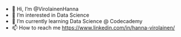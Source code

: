 - 👋 Hi, I’m @VirolainenHanna
- 👀 I’m interested in Data Science
- 🌱 I’m currently learning Data Science @ Codecademy
- 📫 How to reach me https://www.linkedin.com/in/hanna-virolainen/ 

<!---
VirolainenHanna/VirolainenHanna is a ✨ special ✨ repository because its `README.md` (this file) appears on your GitHub profile.
You can click the Preview link to take a look at your changes.
--->
